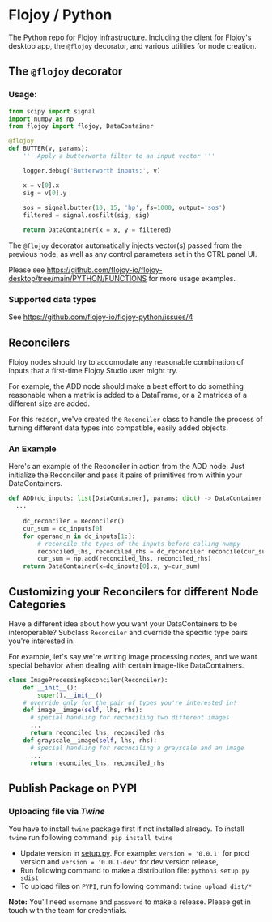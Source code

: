 # Flojoy / Python 

The Python repo for Flojoy infrastructure. Including the client for Flojoy's desktop app, the `@flojoy` decorator, and various utilities for node creation.

## The `@flojoy` decorator

### Usage:

```python
from scipy import signal
import numpy as np
from flojoy import flojoy, DataContainer

@flojoy
def BUTTER(v, params):
    ''' Apply a butterworth filter to an input vector '''

    logger.debug('Butterworth inputs:', v)

    x = v[0].x
    sig = v[0].y
    
    sos = signal.butter(10, 15, 'hp', fs=1000, output='sos')
    filtered = signal.sosfilt(sig, sig)

    return DataContainer(x = x, y = filtered)
```

The `@flojoy` decorator automatically injects vector(s) passed from the previous node, as well as any control parameters set in the CTRL panel UI.

Please see https://github.com/flojoy-io/flojoy-desktop/tree/main/PYTHON/FUNCTIONS for more usage examples.

### Supported data types

See https://github.com/flojoy-io/flojoy-python/issues/4


## Reconcilers

Flojoy nodes should try to accomodate any reasonable combination of inputs that a first-time Flojoy Studio user might try.

For example, the ADD node should make a best effort to do something reasonable when a matrix is added to a DataFrame, or a 2 matrices of a different size are added.

For this reason, we've created the `Reconciler` class to handle the process of turning different data types into compatible, easily added objects. 

### An Example

Here's an example of the Reconciler in action from the ADD node. Just initialize the Reconciler and pass it pairs of primitives from within your DataContainers.

```python
def ADD(dc_inputs: list[DataContainer], params: dict) -> DataContainer:
  ...
    
    dc_reconciler = Reconciler()
    cur_sum = dc_inputs[0]
    for operand_n in dc_inputs[1:]:
        # reconcile the types of the inputs before calling numpy
        reconciled_lhs, reconciled_rhs = dc_reconciler.reconcile(cur_sum.y, operand_n.y)
        cur_sum = np.add(reconciled_lhs, reconciled_rhs)
    return DataContainer(x=dc_inputs[0].x, y=cur_sum)
```

## Customizing your Reconcilers for different Node Categories

Have a different idea about how you want your DataContainers to be interoperable? Subclass `Reconciler` and override the specific type pairs you're interested in.

For example, let's say we're writing image processing nodes, and we want special behavior when dealing with certain image-like DataContainers.


```python
class ImageProcessingReconciler(Reconciler):
    def __init__():
        super().__init__()
    # override only for the pair of types you're interested in! 
    def image__image(self, lhs, rhs):
      # special handling for reconciling two different images
      ... 
      return reconciled_lhs, reconciled_rhs
    def grayscale__image(self, lhs, rhs):
      # special handling for reconciling a grayscale and an image
      ... 
      return reconciled_lhs, reconciled_rhs
```


## Publish Package on PYPI

### Uploading file via *Twine*
You have to install `twine` package first if not installed already.
To install `twine` run following command: 
  `pip install twine`
  
- Update version in [setup.py](setup.py#L5). For example: `version = '0.0.1'` for prod version and `version = '0.0.1-dev'` for dev version release,
- Run following command to make a distribution file:
  `python3 setup.py sdist`
- To upload files on `PYPI`, run following command: 
`twine upload dist/*`

**Note:** You'll need `username` and `password` to make a release. Please get in touch with the team for credentials.